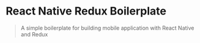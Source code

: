 # React Native Redux Boilerplate
> A simple boilerplate for building mobile application with React Native and Redux
